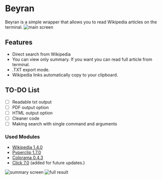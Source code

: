 # Beyran

Beyran is a simple wrapper that allows you to read Wikipedia articles on the terminal.
![main screen](http://tinyimg.io/i/artYQ9F.png)

## Features
* Direct search from Wikipedia
* You can view only summary. If you want you can read full article from terminal.
* .TXT export mode.
* Wikipedia links automatically copy to your clipboard.

## TO-DO List
- [ ] Readable txt output
- [ ] PDF output option
- [ ] HTML output option
- [ ] Cleaner code
- [ ] Making search with single command and arguments

### Used Modules
- [Wikipedia 1.4.0](https://pypi.org/project/wikipedia/)
- [Pyperclip 1.7.0](https://pypi.org/project/pyperclip/)
- [Colorama 0.4.3](https://pypi.org/project/colorama/)
- [Click 7.0](https://pypi.org/project/click) (added for future updates.)

![summary screen](http://tinyimg.io/i/VG9l7BH.png)
![full result](http://tinyimg.io/i/8OTi79Z.png)